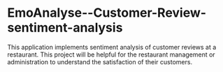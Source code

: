 # EmoAnalyse--Customer-Review-sentiment-analysis
This application implements  sentiment analysis of customer reviews at a restaurant. This project will be helpful for the restaurant management or administration to understand the satisfaction of their customers.
